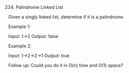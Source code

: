 234. Palindrome Linked List

Given a singly linked list, determine if it is a palindrome.

Example 1:

Input: 1->2
Output: false

Example 2:

Input: 1->2->2->1
Output: true

Follow up:
Could you do it in O(n) time and O(1) space?
